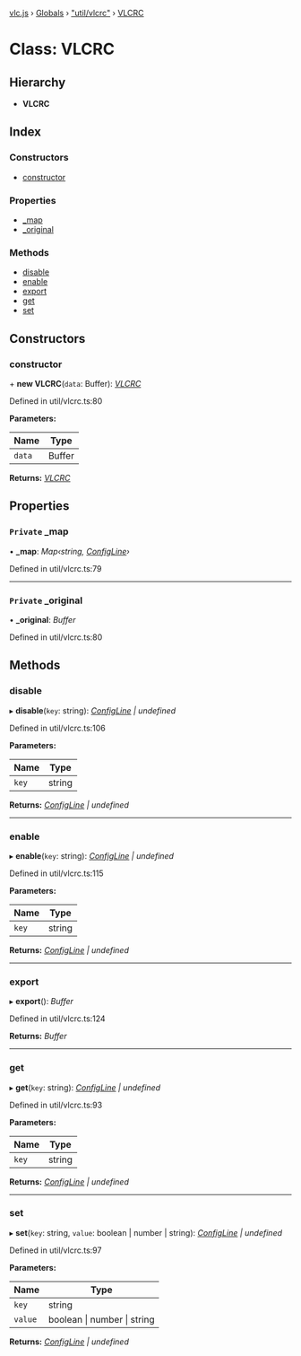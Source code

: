 [vlc.js](../README.md) › [Globals](../globals.md) › ["util/vlcrc"](../modules/_util_vlcrc_.md) › [VLCRC](_util_vlcrc_.vlcrc.md)

# Class: VLCRC

## Hierarchy

* **VLCRC**

## Index

### Constructors

* [constructor](_util_vlcrc_.vlcrc.md#constructor)

### Properties

* [_map](_util_vlcrc_.vlcrc.md#private-_map)
* [_original](_util_vlcrc_.vlcrc.md#private-_original)

### Methods

* [disable](_util_vlcrc_.vlcrc.md#disable)
* [enable](_util_vlcrc_.vlcrc.md#enable)
* [export](_util_vlcrc_.vlcrc.md#export)
* [get](_util_vlcrc_.vlcrc.md#get)
* [set](_util_vlcrc_.vlcrc.md#set)

## Constructors

###  constructor

\+ **new VLCRC**(`data`: Buffer): *[VLCRC](_util_vlcrc_.vlcrc.md)*

Defined in util/vlcrc.ts:80

**Parameters:**

Name | Type |
------ | ------ |
`data` | Buffer |

**Returns:** *[VLCRC](_util_vlcrc_.vlcrc.md)*

## Properties

### `Private` _map

• **_map**: *Map‹string, [ConfigLine](../modules/_util_vlcrc_.md#configline)›*

Defined in util/vlcrc.ts:79

___

### `Private` _original

• **_original**: *Buffer*

Defined in util/vlcrc.ts:80

## Methods

###  disable

▸ **disable**(`key`: string): *[ConfigLine](../modules/_util_vlcrc_.md#configline) | undefined*

Defined in util/vlcrc.ts:106

**Parameters:**

Name | Type |
------ | ------ |
`key` | string |

**Returns:** *[ConfigLine](../modules/_util_vlcrc_.md#configline) | undefined*

___

###  enable

▸ **enable**(`key`: string): *[ConfigLine](../modules/_util_vlcrc_.md#configline) | undefined*

Defined in util/vlcrc.ts:115

**Parameters:**

Name | Type |
------ | ------ |
`key` | string |

**Returns:** *[ConfigLine](../modules/_util_vlcrc_.md#configline) | undefined*

___

###  export

▸ **export**(): *Buffer*

Defined in util/vlcrc.ts:124

**Returns:** *Buffer*

___

###  get

▸ **get**(`key`: string): *[ConfigLine](../modules/_util_vlcrc_.md#configline) | undefined*

Defined in util/vlcrc.ts:93

**Parameters:**

Name | Type |
------ | ------ |
`key` | string |

**Returns:** *[ConfigLine](../modules/_util_vlcrc_.md#configline) | undefined*

___

###  set

▸ **set**(`key`: string, `value`: boolean | number | string): *[ConfigLine](../modules/_util_vlcrc_.md#configline) | undefined*

Defined in util/vlcrc.ts:97

**Parameters:**

Name | Type |
------ | ------ |
`key` | string |
`value` | boolean &#124; number &#124; string |

**Returns:** *[ConfigLine](../modules/_util_vlcrc_.md#configline) | undefined*
